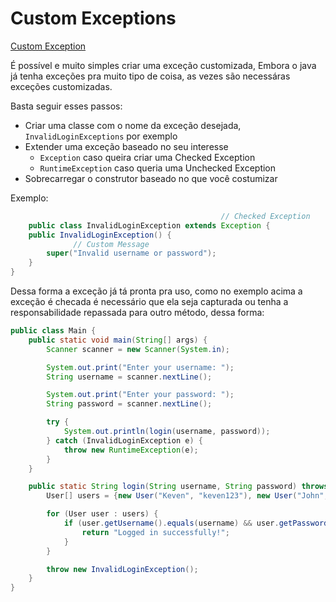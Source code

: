 # Custom Exceptions

[Custom Exception](../maratona-java/src/me/kevensouza/maratonajava/exceptions/customException44/)

É possível e muito simples criar uma exceção customizada, Embora o java já tenha exceções pra muito tipo de coisa, as vezes são necessáras exceções customizadas.

Basta seguir esses passos:

- Criar uma classe com o nome da exceção desejada, `InvalidLoginExceptions` por exemplo
- Extender uma exceção baseado no seu interesse
    - `Exception` caso queira criar uma Checked Exception
    - `RuntimeException` caso queria uma Unchecked Exception
- Sobrecarregar o construtor baseado no que você costumizar

Exemplo:

```java
                                               // Checked Exception
    public class InvalidLoginException extends Exception {
    public InvalidLoginException() {
              // Custom Message
        super("Invalid username or password");
    }
}
```

Dessa forma a exceção já tá pronta pra uso, como no exemplo acima a exceção é checada é necessário que ela seja capturada ou tenha a responsabilidade repassada para outro método, dessa forma:

```java
public class Main {
    public static void main(String[] args) {
        Scanner scanner = new Scanner(System.in);

        System.out.print("Enter your username: ");
        String username = scanner.nextLine();

        System.out.print("Enter your password: ");
        String password = scanner.nextLine();

        try {
            System.out.println(login(username, password));
        } catch (InvalidLoginException e) {
            throw new RuntimeException(e);
        }
    }

    public static String login(String username, String password) throws InvalidLoginException {
        User[] users = {new User("Keven", "keven123"), new User("John", "john123"), new User("Junior", "junior123")};

        for (User user : users) {
            if (user.getUsername().equals(username) && user.getPassword().equals(password)) {
                return "Logged in successfully!";
            }
        }

        throw new InvalidLoginException();
    }
}
```